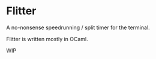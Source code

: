 # Flitter

A no-nonsense speedrunning / split timer for the terminal.

Flitter is written mostly in OCaml.

WIP
